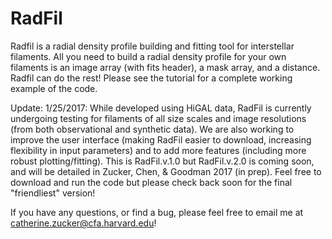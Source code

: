 # RadFil
Radfil is a radial density profile building and fitting tool for interstellar filaments. All you need to build a radial density profile for your own filaments is an image array (with fits header), a mask array, and a distance. Radfil can do the rest! Please see the tutorial for a complete working example of the code. 

Update: 1/25/2017: While developed using HiGAL data, RadFil is currently undergoing testing for filaments of all size scales and image resolutions (from both observational and synthetic data). We are also working to improve the user interface (making RadFil easier to download, increasing flexibility in input parameters) and to add more features (including more robust plotting/fitting). This is RadFil.v.1.0 but RadFil.v.2.0 is coming soon, and will be detailed in Zucker, Chen, & Goodman 2017 (in prep). Feel free to download and run the code but please check back soon for the final "friendliest" version! 

If you have any questions, or find a bug, please feel free to email me at catherine.zucker@cfa.harvard.edu!
